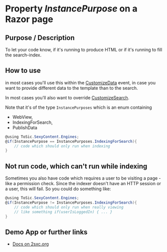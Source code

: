 # Property _InstancePurpose_ on a Razor page
## Purpose / Description
To let your code know, if it's running to produce HTML or if it's running to fill the search-index.

## How to use
in most cases you'll use this within the [CustomizeData][CustomizeData] event, in case you want to provide different data to the template than to the search. 

In most cases you'll also want to override [CustomizeSearch][CustomizeSearch].  

Note that it's of the type `InstancePurposes` which is an enum containing
* WebView,
* IndexingForSearch,
* PublishData

```c#
@using ToSic.SexyContent.Engines;
@if(InstancePurpose == InstancePurposes.IndexingForSearch){
    // code which should only run when indexing
}

```

## Not run code, which can't run while indexing

Sometimes you also have code which requires a user to be visiting a page - like a permission check. Since the indexer doesn't have an HTTP session or a user, this will fail. So you could do something like:

```c#
@using ToSic.SexyContent.Engines;
@if(InstancePurpose != InstancePurposes.IndexingForSearch){
    // code which should only run when really viewing 
    // like something if(userIsLoggedIn) { ... }
}

```

## Demo App or further links
* [Docs on 2sxc.org](http://2sxc.org/en/Docs-Manuals/Feature/feature/2687)


[//]: # "Links referenced in this page"
[CustomizeData]:Razor-SexyContentWebPage.CustomizeData
[InstancePurpose]:Razor-SexyContentWebPage.InstancePurpose
[CustomizeSearch]:Razor-SexyContentWebPage.CustomizeSearch
